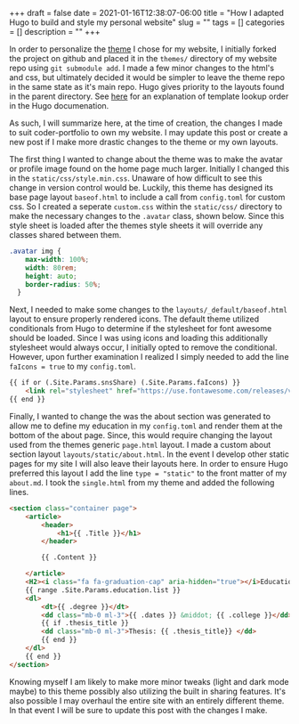 +++ 
draft = false
date = 2021-01-16T12:38:07-06:00
title = "How I adapted Hugo to build and style my personal website"
slug = "" 
tags = []
categories = []
description = ""
+++

In order to personalize the [theme](https://github.com/naro143/hugo-coder-portfolio) I chose for my website, I initially forked the project on github and placed it in the `themes/` directory of my website repo using `git submodule add`. I made a few minor changes to the html's and css, but ultimately decided it would be simpler to leave the theme repo in the same state as it's main repo. Hugo gives priority to the layouts found in the parent directory. See [here](https://gohugo.io/templates/lookup-order/) for an explanation of template lookup order in the Hugo documenation.

As such, I will summarize here, at the time of creation, the changes I made to suit coder-portfolio to own my website. I may update this post or create a new post if I make more drastic changes to the theme or my own layouts.

The first thing I wanted to change about the theme was to make the avatar or profile image found on the home page much larger. Initially I changed this in the `static/css/style.min.css`. Unaware of how difficult to see this change in version control would be. Luckily, this theme has designed its base page layout `baseof.html` to include a call from `config.toml` for custom css. So I created a seperate `custom.css` within the `static/css/` directory to make the necessary changes to the `.avatar` class, shown below. Since this style sheet is loaded after the themes style sheets it will override any classes shared between them. 

```css
.avatar img {
    max-width: 100%;
    width: 80rem;
    height: auto;
    border-radius: 50%;
  }
```

Next, I needed to make some changes to the `layouts/_default/baseof.html` layout to ensure properly rendered icons. The default theme utilized conditionals from Hugo to determine if the stylesheet for font awesome should be loaded. Since I was using icons and loading this additionally stylesheet would always occur, I initially opted to remove the conditional. However, upon further examination I realized I simply needed to add the line `faIcons = true` to my `config.toml`. 

```html
{{ if or (.Site.Params.snsShare) (.Site.Params.faIcons) }}
    <link rel="stylesheet" href="https://use.fontawesome.com/releases/v5.2.0/css/all.css">
{{ end }}
```

Finally, I wanted to change the was the about section was generated to allow me to define my education in my `config.toml` and render them at the bottom of the about page. Since, this would require changing the layout used from the themes generic `page.html` layout. I made a custom about section layout `layouts/static/about.html`. In the event I develop other static pages for my site I will also leave their layouts here. In order to ensure Hugo preferred this layout I add the line `type = "static"` to the front matter of my `about.md`. I took the `single.html` from my theme and added the following lines.

```html
<section class="container page">
    <article>
        <header>
            <h1>{{ .Title }}</h1>
        </header>

        {{ .Content }}

    </article>
    <H2><i class="fa fa-graduation-cap" aria-hidden="true"></i>Education </H2>
    {{ range .Site.Params.education.list }}
    <dl>
        <dt>{{ .degree }}</dt>
        <dd class="mb-0 ml-3">{{ .dates }} &middot; {{ .college }}</dd>
        {{ if .thesis_title }}
        <dd class="mb-0 ml-3">Thesis: {{ .thesis_title}} </dd>
        {{ end }}
    </dl>
    {{ end }}
</section>
```

Knowing myself I am likely to make more minor tweaks (light and dark mode maybe) to this theme possibly also utilizing the built in sharing features. It's also possible I may overhaul the entire site with an entirely different theme. In that event I will be sure to update this post with the changes I make. 
